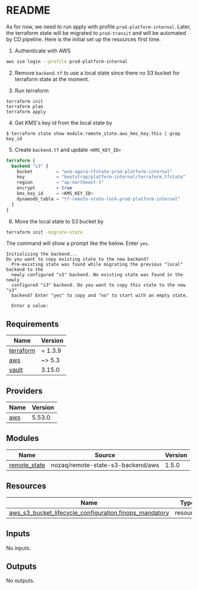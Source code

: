 # README

As for now, we need to run apply with profile `prod-platform-internal`.
Later, the terraform state will be migrated to `prod-transit` and will be automated by CD pipeline.
Here is the initial set up the resources first time.

1. Authenticate with AWS

```bash
aws sso login --profile prod-platform-internal
```

2. Remove `backend.tf` to use a local state since there no S3 bucket for terraform state at the moment.

3. Run terraform

```
terraform init
terraform plan
terraform apply
```

4. Get KMS's key id from the local state by

```
$ terraform state show module.remote_state.aws_kms_key.this | grep key_id
```

5. Create `backend.tf` and update `<KMS_KEY_ID>`

```tf
terraform {
  backend "s3" {
    bucket         = "wcm-agora-tfstate-prod-platform-internal"
    key            = "bootstrap/platform-internal/terraform.tfstate"
    region         = "ap-northeast-1"
    encrypt        = true
    kms_key_id     = <KMS_KEY_ID>
    dynamodb_table = "tf-remote-state-lock-prod-platform-internal"
  }
}

```

6. Move the local state to S3 bucket by

```bash
terraform init -migrate-state
```

The command will show a prompt like the below. Enter `yes`.

```
Initializing the backend...
Do you want to copy existing state to the new backend?
  Pre-existing state was found while migrating the previous "local" backend to the
  newly configured "s3" backend. No existing state was found in the newly
  configured "s3" backend. Do you want to copy this state to the new "s3"
  backend? Enter "yes" to copy and "no" to start with an empty state.

  Enter a value: 
```

<!-- BEGIN_TF_DOCS -->
## Requirements

| Name | Version |
|------|---------|
| <a name="requirement_terraform"></a> [terraform](#requirement\_terraform) | = 1.3.9 |
| <a name="requirement_aws"></a> [aws](#requirement\_aws) | ~> 5.3 |
| <a name="requirement_vault"></a> [vault](#requirement\_vault) | 3.15.0 |

## Providers

| Name | Version |
|------|---------|
| <a name="provider_aws"></a> [aws](#provider\_aws) | 5.53.0 |

## Modules

| Name | Source | Version |
|------|--------|---------|
| <a name="module_remote_state"></a> [remote\_state](#module\_remote\_state) | nozaq/remote-state-s3-backend/aws | 1.5.0 |

## Resources

| Name | Type |
|------|------|
| [aws_s3_bucket_lifecycle_configuration.finops_mandatory](https://registry.terraform.io/providers/hashicorp/aws/latest/docs/resources/s3_bucket_lifecycle_configuration) | resource |

## Inputs

No inputs.

## Outputs

No outputs.
<!-- END_TF_DOCS -->
